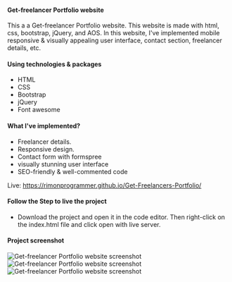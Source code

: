 <h4>Get-freelancer Portfolio website</h4>
<p>
This a a Get-freelancer Portfolio website. This website is made with html, css, bootstrap, jQuery, and AOS. In this website, I've implemented mobile responsive & visually appealing user interface, contact section, freelancer details, etc.
</p>

<h4>Using technologies & packages</h4>
<ul>
  <li>HTML</li>
  <li>CSS</li>
  <li>Bootstrap</li>
  <li>jQuery</li>
  <li>Font awesome</li>
</ul>

<h4>What I've implemented?</h4>
<ul>
  <li>Freelancer details.</li>
  <li>Responsive design.</li>
  <li>Contact form with formspree</li>
  <li>visually stunning user interface</li>
  <li>SEO-friendly & well-commented code</li>
</ul>

Live: https://rimonprogrammer.github.io/Get-Freelancers-Portfolio/
<h4>Follow the Step to live the project</h4>
<ul>
  <li>Download the project and open it in the code editor. Then right-click on the index.html file and click open with live server.</li>
</ul>


<h4>Project screenshot</h4>
<img src="https://rimonprogrammer.netlify.app/public/get_freelancer-1.jpg" alt="Get-freelancer Portfolio website screenshot" >
<img src="https://rimonprogrammer.netlify.app/public/get_freelancer-2.jpg" alt="Get-freelancer Portfolio website screenshot" >
<img src="https://rimonprogrammer.netlify.app/public/get_freelancer-3.jpg" alt="Get-freelancer Portfolio website screenshot" >
